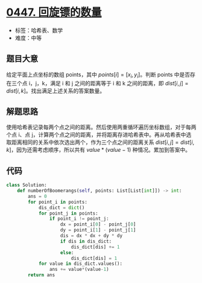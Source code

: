 # [0447. 回旋镖的数量](https://leetcode.cn/problems/number-of-boomerangs/)

- 标签：哈希表、数学
- 难度：中等

## 题目大意

给定平面上点坐标的数组 points，其中 $points[i] = [x_i, y_i]$。判断 points 中是否存在三个点 i，j，k，满足 i 和 j 之间的距离等于 i 和 k 之间的距离，即 $dist[i, j] = dist[i, k]$。找出满足上述关系的答案数量。

## 解题思路

使用哈希表记录每两个点之间的距离。然后使用两重循环遍历坐标数组，对于每两个点 i、点 j，计算两个点之间的距离，并将距离存进哈希表中。再从哈希表中选取距离相同的关系中依次选出两个，作为三个点之间的距离关系 $dist[i, j] =dist[i, k]$，因为还需考虑顺序，所以共有 $value * (value-1)$ 种情况。累加到答案中。

## 代码

```Python
class Solution:
    def numberOfBoomerangs(self, points: List[List[int]]) -> int:
        ans = 0
        for point_i in points:
            dis_dict = dict()
            for point_j in points:
                if point_i != point_j:
                    dx = point_i[0] - point_j[0]
                    dy = point_i[1] - point_j[1]
                    dis = dx * dx + dy * dy
                    if dis in dis_dict:
                        dis_dict[dis] += 1
                    else:
                        dis_dict[dis] = 1
            for value in dis_dict.values():
                ans += value*(value-1)
        return ans
```


